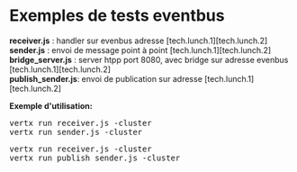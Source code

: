 Exemples de tests eventbus
==========================

<b>receiver.js</b>      : handler sur evenbus adresse [tech.lunch.1][tech.lunch.2]  
<b>sender.js</b>        : envoi de message point à point [tech.lunch.1][tech.lunch.2]  
<b>bridge_server.js</b> : server htpp port 8080, avec bridge sur adresse evenbus [tech.lunch.1][tech.lunch.2]  
<b>publish_sender.js</b>: envoi de publication sur adresse  [tech.lunch.1][tech.lunch.2]  


<b>Exemple d'utilisation:</b>
<pre>vertx run receiver.js -cluster  
vertx run sender.js -cluster</pre>
<pre>vertx run receiver.js -cluster  
vertx run publish_sender.js -cluster</pre>
